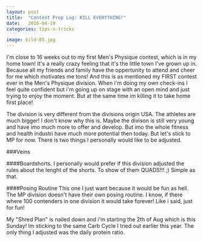```yaml
---
layout: post
title:  "Contest Prep Log: KILL EVERYTHING!"
date:   2016-04-19
categories: tips-n-tricks

image: bild-03.jpg
---
```

I'm close to 16 weeks out to my first Men's Physique contest, which is in my home town! It's a really crazy feeling that it's the little town I've grown up in. Because all my friends and family have the oppertunity to attend and cheer for me which motivates me tons! And this is as mentioned my FIRST contest ever in the Men's Physique division. When i'm doing my own check-ins I feel quite confident but i'm going up on stage with an open mind and just trying to enjoy the moment. But at the same time im killing it to take home first place!

The division is very different from the divisions origin USA. The athletes are much bigger! I don't know why this is. Maybe the divison is still very young and have imo much more to offer and develop. But imo the whole fitness and health industri have much more potential then today. But let's stick to MP for now. There is two things I personally would like to be adjusted.

###Veins

####Boardshorts.
I personally would prefer if this division adjusted the rules about the lenght of the shorts. To show of them QUADS!!! ;) Simple as that.

####Posing Routine
This one I just want because it would be fun as hell. The MP division doesn't have their own posing routine. I know, if there where 100 contenders in one division it would take forever! Like i said, just for fun!

My "Shred Plan" is nailed down and i'm starting the 2th of Aug which is this Sunday! Im sticking to the same Carb Cycle I tried out earlier this year. The only thing I adjusted was the daily protein ratio.